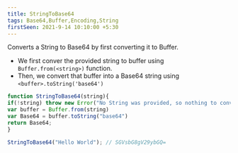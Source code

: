 ```yaml
---
title: StringToBase64
tags: Base64,Buffer,Encoding,String
firstSeen: 2021-9-14 10:10:00 +5:30
---
```


Converts a String to Base64 by first converting it to Buffer.

- We first conver the provided string to buffer using `Buffer.from(<string>)` function.
- Then, we convert that buffer into a Base64 string using `<buffer>.toString('base64')`

```js
function StringToBase64(string){
if(!string) throw new Error("No String was provided, so nothing to convert")
var buffer = Buffer.from(string)
var Base64 = buffer.toString("base64")
return Base64;
}
```

```js
StringToBase64("Hello World"); // SGVsbG8gV29ybGQ=
```
